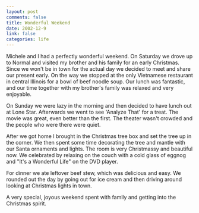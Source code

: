 ```yaml
--- 
layout: post
comments: false
title: Wonderful Weekend
date: 2002-12-9
link: false
categories: life
---
```

Michele and I had a perfectly wonderful weekend. On Saturday we drove up to Normal and visited my brother and his family for an early Christmas. Since we won't be in town for the actual day we decided to meet and share our present early. On the way we stopped at the only Vietnamese restaurant in central Illinois for a bowl of beef noodle soup. Our lunch was fantastic, and our time together with my brother's family was relaxed and very enjoyable.

On Sunday we were lazy in the morning and then decided to have lunch out at Lone Star. Afterwards we went to see 'Analyze That' for a treat. The movie was great, even better than the first. The theater wasn't crowded and the people who were there were quiet.

After we got home I brought in the Christmas tree box and set the tree up in the corner. We then spent some time decorating the tree and mantle with our Santa ornaments and lights. The room is very Christmassy and beautiful now. We celebrated by relaxing on the couch with a cold glass of eggnog and "It's a Wonderful Life" on the DVD player.

For dinner we ate leftover beef stew, which was delicious and easy. We rounded out the day by going out for ice cream and then driving around looking at Christmas lights in town.

A very special, joyous weekend spent with family and getting into the Christmas spirit.

